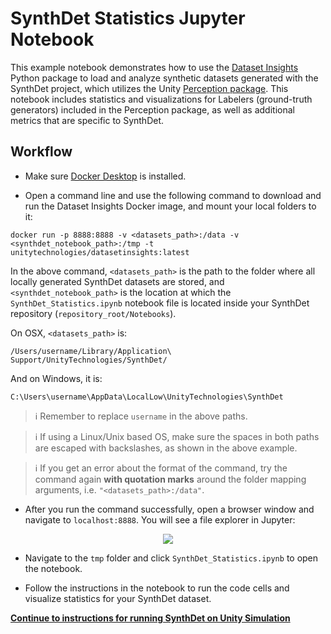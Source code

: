 SynthDet Statistics Jupyter Notebook
====================================

This example notebook demonstrates how to use the [Dataset Insights](https://github.com/Unity-Technologies/datasetinsights) Python package to load and analyze synthetic datasets generated with the SynthDet project, which utilizes the Unity [Perception package](https://github.com/Unity-Technologies/com.unity.perception). This notebook includes statistics and visualizations for Labelers (ground-truth generators) included in the Perception package, as well as additional metrics that are specific to SynthDet.

## Workflow

* Make sure [Docker Desktop](https://www.docker.com/products/docker-desktop) is installed.

* Open a command line and use the following command to download and run the Dataset Insights Docker image, and mount your local folders to it:

```
docker run -p 8888:8888 -v <datasets_path>:/data -v <synthdet_notebook_path>:/tmp -t unitytechnologies/datasetinsights:latest
```

In the above command, `<datasets_path>` is the path to the folder where all locally generated SynthDet datasets are stored, and `<synthdet_notebook_path>` is the location at which the `SynthDet_Statistics.ipynb` notebook file is located inside your SynthDet repository (`repository_root/Notebooks`). 


On OSX, `<datasets_path>` is:
```
/Users/username/Library/Application\ Support/UnityTechnologies/SynthDet/
```
And on Windows, it is:
```
C:\Users\username\AppData\LocalLow\UnityTechnologies\SynthDet
```
> :information_source: Remember to replace `username` in the above paths.

> :information_source: If using a Linux/Unix based OS, make sure the spaces in both paths are escaped with backslashes, as shown in the above example.

> :information_source: If you get an error about the format of the command, try the command again **with quotation marks** around the folder mapping arguments, i.e. `"<datasets_path>:/data"`.


* After you run the command successfully, open a browser window and navigate to `localhost:8888`. You will see a file explorer in Jupyter:
<p align="center">
<img src="images/jupyter.png"/>
</p> 

* Navigate to the `tmp` folder and click `SynthDet_Statistics.ipynb` to open the notebook.

* Follow the instructions in the notebook to run the code cells and visualize statistics for your SynthDet dataset.

**[Continue to instructions for running SynthDet on Unity Simulation](RunningSynthDetCloud.md)**